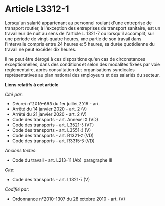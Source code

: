 # Article L3312-1

Lorsqu'un salarié appartenant au personnel roulant d'une entreprise de transport routier, à l'exception des entreprises de
transport sanitaire, est un travailleur de nuit au sens de l'article L. 1321-7 ou lorsqu'il accomplit, sur une période de
vingt-quatre heures, une partie de son travail dans l'intervalle compris entre 24 heures et 5 heures, sa durée quotidienne du
travail ne peut excéder dix heures. 

Il ne peut être dérogé à ces dispositions qu'en cas de circonstances exceptionnelles, dans des conditions et selon des
modalités fixées par voie réglementaire, après consultation des organisations syndicales représentatives au plan national des
employeurs et des salariés du secteur.

**Liens relatifs à cet article**

_Cité par_:

  - Décret n°2019-695 du 1er juillet 2019 - art.
  - Arrêté du 14 janvier 2020 - art. 2 (V)
  - Arrêté du 21 janvier 2020 - art. 2 (V)
  - Code des transports - art. Annexe IX (VD)
  - Code des transports - art. L3521-3 (VT)
  - Code des transports - art. L3551-2 (V)
  - Code des transports - art. R1321-2 (VD)
  - Code des transports - art. R3315-3 (VD)

_Anciens textes_:

  - Code du travail - art. L213-11 (Ab), paragraphe III

_Cite_:

  - Code des transports - art. L1321-7 (V)

_Codifié par_:

  - Ordonnance n°2010-1307 du 28 octobre 2010 - art. (V)
